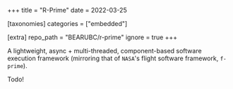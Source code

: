 +++
title = "R-Prime"
date = 2022-03-25

[taxonomies]
categories = ["embedded"]

[extra]
repo_path = "BEARUBC/r-prime"
ignore = true
+++

A lightweight, async + multi-threaded, component-based software execution framework (mirroring that of `NASA`'s flight software framework, `f-prime`).

<!-- more -->

Todo!
